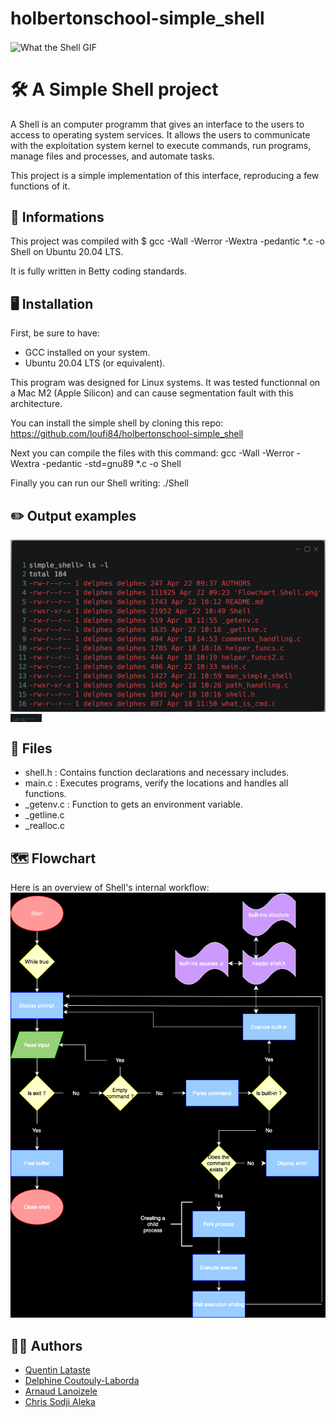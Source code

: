 # holbertonschool-simple_shell
<img align="center" alt="What the Shell GIF" width="1000" src="https://media2.giphy.com/media/v1.Y2lkPTc5MGI3NjExNG5wNHRhc3ZvandqbzdoaWpmYzRndGQwcW4zZWw5YndjOXlpb3E1ZSZlcD12MV9pbnRlcm5hbF9naWZfYnlfaWQmY3Q9Zw/jlcqOX60nkPvzAfkZM/giphy.gif">
 
 
# 🛠️ A Simple Shell project

A Shell is an computer programm that gives an interface to the users to access to operating system services.
It allows the users to communicate with the exploitation system kernel to execute commands, run programs, manage files and processes, and automate tasks.

This project is a simple implementation of this interface, reproducing a few functions of it.

## 📖 Informations

This project was compiled with $ gcc -Wall -Werror -Wextra -pedantic *.c -o Shell on Ubuntu 20.04 LTS.

It is fully written in Betty coding standards.


## 🖥️ Installation

First, be sure to have:
 - GCC installed on your system.
 - Ubuntu 20.04 LTS (or equivalent).

This program was designed for Linux systems. It was tested functionnal on a Mac M2 (Apple Silicon) and can cause segmentation fault with this architecture.

You can install the simple shell by cloning this repo:
https://github.com/loufi84/holbertonschool-simple_shell

Next you can compile the files with this command:
gcc -Wall -Werror -Wextra -pedantic -std=gnu89 *.c -o Shell

Finally you can run our Shell writing:
./Shell

## ✏️ Output examples

<img align="center" alt="Examples" width="800" src="image.png">

<img align="center" alt="Examples" width="50" src="image-2.png">

## 📂 Files

 - shell.h : Contains function declarations and necessary includes.
 - main.c : Executes programs, verify the locations and handles all functions.
 - _getenv.c : Function to gets an environment variable.
 - _getline.c
 - _realloc.c

## 🗺️ Flowchart

Here is an overview of Shell's internal workflow:
![Flowchart](https://github.com/loufi84/holbertonschool-simple_shell/blob/features-delphes/Flowchart%20Shell.png)


## 🧑‍💻 Authors

- [Quentin Lataste](https://github.com/loufi84)
- [Delphine Coutouly-Laborda](https://github.com/Delphes1980)
- [Arnaud Lanoizele](https://github.com/arnaudlanoizele)
- [Chris Sodji Aleka](https://github.com/speedy-collab)

